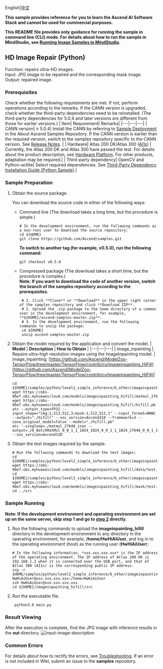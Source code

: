 English|[中文](README_CN.md) 

**This sample provides reference for you to learn the Ascend AI Software Stack and cannot be used for commercial purposes.**

**This README file provides only guidance for running the sample in command line (CLI) mode. For details about how to run the sample in MindStudio, see [Running Image Samples in MindStudio](https://github.com/Ascend/samples/wikis/Mindstudio%E8%BF%90%E8%A1%8C%E5%9B%BE%E7%89%87%E6%A0%B7%E4%BE%8B?sort_id=3164874).**

## HD Image Repair (Python)
Function: repairs ultra-HD images.   
Input: JPG image to be repaired and the corresponding mask image.   
Output: repaired image.

### Prerequisites
Check whether the following requirements are met. If not, perform operations according to the remarks. If the CANN version is upgraded, check whether the third-party dependencies need to be reinstalled. (The third-party dependencies for 5.0.4 and later versions are different from those for earlier versions.)
| Item| Requirement| Remarks|
|---|---|---|
| CANN version| ≥ 5.0.4| Install the CANN by referring to [Sample Deployment](https://github.com/Ascend/samples#%E5%AE%89%E8%A3%85) in the About Ascend Samples Repository. If the CANN version is earlier than the required version, switch to the samples repository specific to the CANN version. See [Release Notes](https://github.com/Ascend/samples/blob/master/README.md). |
| Hardware| Atlas 200 DK/Atlas 300 ([AI1s](https://support.huaweicloud.com/en-us/productdesc-ecs/ecs_01_0047.html#ecs_01_0047__section78423209366)) | Currently, the Atlas 200 DK and Atlas 300 have passed the test. For details about the product description, see [Hardware Platform](https://ascend.huawei.com/en/#/hardware/product). For other products, adaptation may be required.|
| Third-party dependency| OpenCV and Python-acllite| Select required dependencies. See [Third-Party Dependency Installation Guide (Python Sample)](https://gitee.com/ascend/samples/tree/master/python/environment).|

### Sample Preparation

1. Obtain the source package.

   You can download the source code in either of the following ways:  
    - Command line (The download takes a long time, but the procedure is simple.)
       ```    
       # In the development environment, run the following commands as a non-root user to download the source repository:   
       cd ${HOME}     
       git clone https://github.com/Ascend/samples.git
       ```
       **To switch to another tag (for example, v0.5.0), run the following command:**
       ```
       git checkout v0.5.0
       ```
    - Compressed package (The download takes a short time, but the procedure is complex.)  
       **Note: If you want to download the code of another version, switch the branch of the samples repository according to the prerequisites.**  
       ``` 
        # 1. Click **Clone** or **Download** in the upper right corner of the samples repository and click **Download ZIP**.   
        # 2. Upload the .zip package to the home directory of a common user in the development environment, for example, **${HOME}/ascend-samples-master.zip**.    
        # 3. In the development environment, run the following commands to unzip the package:    
        cd ${HOME}    
        unzip ascend-samples-master.zip
       ```

2. Obtain the model required by the application and convert the model. 
    |  **Model** |  **Description** |  **How to Obtain** |
    |---|---|---|
    |  image_inpainting | Repaire ultra-high resolution images using the ImageInpainting model. |  image_inpainting: [https://github.com/Ascend/ModelZoo-TensorFlow/tree/master/TensorFlow/contrib/cv/imageinpainting_HiFill](https://github.com/Ascend/ModelZoo-TensorFlow/tree/master/TensorFlow/contrib/cv/imageinpainting_HiFill)|
   ```
   cd ${HOME}/samples/python/level2_simple_inference/6_other/imageinpainting_hifill/model
   wget https://obs-9be7.obs.myhuaweicloud.com/models/imageinpainting_hifill/matmul_27648.json   
   wget https://obs-9be7.obs.myhuaweicloud.com/models/imageinpainting_hifill/hifill.pb
   atc --output_type=FP32 --input_shape="img:1,512,512,3;mask:1,512,512,1" --input_format=NHWC --output="./hifill" --soc_version=Ascend310 --framework=3 --save_original_model=false --model="./hifill.pb"
   atc --singleop=./matmul_27648.json --output=./0_BatchMatMul_0_0_1_1_1024_1024_0_0_1_1_1024_27648_0_0_1_1_1024_27648 --soc_version=Ascend310
   ```
3. Obtain the test images required by the sample.  
   ```
   # Run the following commands to download the test images:
   cd ${HOME}/samples/python/level2_simple_inference/6_other/imageinpainting_hifill/data
   wget https://obs-9be7.obs.myhuaweicloud.com/models/imageinpainting_hifill/data/test.jpg
   cd ${HOME}/samples/python/level2_simple_inference/6_other/imageinpainting_hifill/mask
   wget https://obs-9be7.obs.myhuaweicloud.com/models/imageinpainting_hifill/mask/test.jpg 
   cd ../src
   ```
### Sample Running
**Note: If the development environment and operating environment are set up on the same server, skip step 1 and go to [step 2](#step_2) directly.**    
1. Run the following commands to upload the **imageinpainting_hifill** directory in the development environment to any directory in the operating environment, for example, **/home/HwHiAiUser**, and log in to the operating environment (host) as the running user (**HwHiAiUser**): 
    ```
    # In the following information, *xxx.xxx.xxx.xxx* is the IP address of the operating environment. The IP address of Atlas 200 DK is 192.168.1.2 when it is connected over the USB port, and that of Atlas 300 (AI1s) is the corresponding public IP address.
    scp -r $HOME/samples/python/level2_simple_inference/6_other/imageinpainting_hifill HwHiAiUser@xxx.xxx.xxx.xxx:/home/HwHiAiUser
    ssh HwHiAiUser@xxx.xxx.xxx.xxx
    cd ${HOME}/imageinpainting_hifill/src    
    ```
2. <a name="step_2"></a>Run the executable file.  
   ```
    python3.6 main.py
   ```

### Result Viewing
After the execution is complete, find the JPG image with inference results in the **out** directory. 
![input-image-description](https://images.gitee.com/uploads/images/2021/1109/110943_58f9e39d_5400693.png)

### Common Errors
For details about how to rectify the errors, see [Troubleshooting](https://github.com/Ascend/samples/wikis/%E5%B8%B8%E8%A7%81%E9%97%AE%E9%A2%98%E5%AE%9A%E4%BD%8D/%E4%BB%8B%E7%BB%8D). If an error is not included in Wiki, submit an issue to the **samples** repository.
